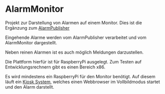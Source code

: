 # AlarmMonitor

Projekt zur Darstellung von Alarmen auf einem Monitor.
Dies ist die Ergänzung zum [AlarmPublisher](https://github.com/t08094a/alarmPublisher)

Eingehende Alarme werden vom AlarmPublisher verarbeitet und vom AlarmMonitor dargestellt.

Neben reinen Alarmen ist es auch möglich Meldungen darzustellen.

Die Plattform hierfür ist für RaspberryPi ausgelegt. Zum Testen auf Entwicklungsrechnern gibt es einen Bereich x86.

Es wird mindestens ein RaspberryPi für den Monitor benötigt. Auf diesem läuft ein [Kiosk System](./kiosk), welches einen Webbrowser im Vollbildmodus startet und den Alarm darstellt.

